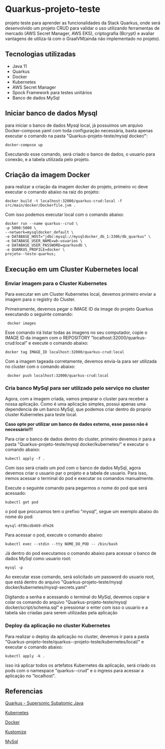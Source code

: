 # Quarkus-projeto-teste
projeto teste para aprender as funcionalidades da Stack Quarkus, onde será desenvolvido
um projeto CRUD para validar o uso utilizando ferramentas de mercado (AWS Secret Manager, AWS EKS), criptografia (Bcrypt)
e avaliar vantagens de utiliza-lá com o GraalVM(ainda não implementado no projeto).



## Tecnologias utilizadas

- Java 11
- Quarkus
- Docker
- Kubernetes
- AWS Secret Manager
- Spock Framework para testes unitários
- Banco de dados MySql

## Iniciar banco de dados Mysql

para iniciar o banco de dados Mysql local, já possuimos um arquivo Docker-compose.yaml com
toda configuração necessária, basta apenas executar o comando na pasta 
"Quarkus-projeto-teste/mysql docker/":

```
docker-compose up
```

Executando esse comando, será criado o banco de dados, o usuario para conexão,
e a tabela utilizada pelo projeto.


## Criação da imagem Docker

para realizar a criação da imagem docker do projeto, primeiro vc deve executar o
comando abaixo na raiz do projeto:


```
docker build -t localhost:32000/quarkus-crud:local -f src/main/docker/Dockerfile.jvm . 
```

Com isso podemos executar local com o comando abaixo:

```
docker run --name quarkus--crud \
-p 5000:5000 \
--network=mysqldocker_default \
-e DATABASE_HOST="jdbc:mysql://mysqldocker_db_1:3306/db_quarkus" \
-e DATABASE_USER_NAME=wb-usuarios \
-e DATABASE_USER_PASSWORD=quarkusdb \
-e QUARKUS_PROFILE=docker \
projeto--teste-quarkus;
```

## Execução em um Cluster Kubernetes local

### Enviar imagem para o Cluster Kubernetes
Para executar em um Cluster Kubernetes local, devemos primeiro enviar a imagem para o 
registry do Cluster.

Primeiramente, devemos pegar o IMAGE ID da image do projeto Quarkus executando o seguinte comando:

```
 docker images
```

Esse comando irá listar todas as imagens no seu computador, copie o IMAGE ID
da imagem com o REPOSITORY "localhost:32000/quarkus-crud:local" e execute o comando abaixo:

```
docker tag IMAGE_ID localhost:32000/quarkus-crud:local
```

Com a imagem tageada corretamente, devemos envia-la para ser utilizada no cluster com o comando abaixo:

```
 docker push localhost:32000/quarkus-crud:local
```

### Cria banco MySql para ser utilizado pelo serviço no cluster

Agora, com a imagem criada, vamos preparar o cluster para receber a nossa aplicação.
Como é uma aplicação simples, possui apenas uma dependencia de um banco MySql, que podemos criar dentro
do proprio cluster Kubernetes para teste local.

**Caso opte por utilizar um banco de dados externo, esse passo não é necessário!!!**

Para criar o banco de dados dentro do cluster, primeiro devemos ir para a pasta
"Quarkus-projeto-teste/mysql docker/kubernetes/" e executar o comando abaixo:

```
kubectl apply -f .
```

Com isso será criado um pod com o banco de dados MySql, agora devemos criar o usuario
par o projeto e a tabela de usuario. Para isso, iremos acessar o terminal do pod e executar os comandos
manualmente.

Execute o seguinte comando para pegarmos o nome do pod que será acessado:

```
kubectl get pod
```

o pod que procuramos tem o prefixo "mysql", segue um exemplo abaixo do nome do pod:

```
mysql-6f9bcdb469-dfm26
```

Para acessar o pod, execute o comando abaixo:

```
kubectl exec --stdin --tty NOME_DO_POD -- /bin/bash
```

Já dentro do pod executamos o comando abaixo para acessar o banco de dados MySql
como usuario root:

```
mysql -p
```

Ao executar esse comando, será solicitado um password do usuario root, que está dentro do arquivo 
"Quarkus-projeto-teste/mysql docker/kubernetes/mysql-secrets.yaml"

Digitando a senha e acessando o terminal do MySql, devemos copiar e colar os comando do arquivo
"Quarkus-projeto-teste/mysql docker/script/schema.sql" e pressionar o enter
com isso o usuario e a tabela são criadas para serem utilizadas pela aplicação


### Deploy da aplicação no cluster Kubernetes

Para realizar o deploy da aplicação no cluster, devemos ir para a pasta
"Quarkus-projeto-teste/quarkus--projeto-teste/kubernetes/local/" e executar o comando abaixo:

```
kubectl apply -k .
```
isso irá aplicar todos os artefatos Kubernetes da aplicação, será criado os pods com o namespace "quarkus--crud" 
e o ingress para acessar a aplicação no "localhost".

## Referencias

[Quarkus - Supersonic Subatomic Java ](https://quarkus.io/)

[Kubernetes](https://kubernetes.io/pt-br/)

[Docker](https://www.docker.com/)

[Kustomize](https://kustomize.io/)

[MySql](https://www.mysql.com/)




